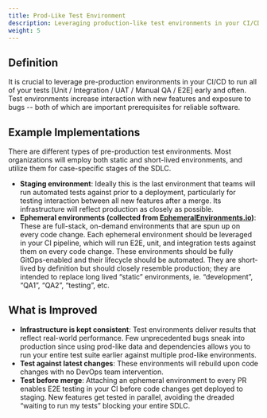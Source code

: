 ```yaml
---
title: Prod-Like Test Environment
description: Leveraging production-like test environments in your CI/CD pipeline enables reliable testing.
weight: 5
---
```

## Definition
It is crucial to leverage pre-production environments in your CI/CD to run all of your tests [Unit / Integration / UAT / Manual QA / E2E] early and often. Test environments increase interaction with new features and exposure to bugs -- both of which are important prerequisites for reliable software.

## Example Implementations
There are different types of pre-production test environments. Most organizations will employ both static and short-lived environments, and utilize them for case-specific stages of the SDLC.
- **Staging environment**: Ideally this is the last environment that teams will run automated tests against prior to a deployment, particularly for testing interaction between all new features after a merge. Its infrastructure will reflect production as closely as possible.
- **Ephemeral environments (collected from [EphemeralEnvironments.io](https://ephemeralenvironments.io))**: These are full-stack, on-demand environments that are spun up on every code change. Each ephemeral environment should be leveraged in your CI pipeline, which will run E2E, unit, and integration tests against them on every code change. These environments should be fully GitOps-enabled and their lifecycle should be automated. They are short-lived by definition but should closely resemble production; they are intended to replace long lived “static” environments, ie. “development”, “QA1”, “QA2”, “testing”, etc.

## What is Improved
- **Infrastructure is kept consistent**: Test environments deliver results that reflect real-world performance. Few unprecedented bugs sneak into production since using prod-like data and dependencies allows you to run your entire test suite earlier against multiple prod-like environments.
- **Test against latest changes**: These environments will rebuild upon code changes with no DevOps team intervention.
- **Test before merge**: Attaching an ephemeral environment to every PR enables E2E testing in your CI before code changes get deployed to staging. New features get tested in parallel, avoiding the dreaded “waiting to run my tests” blocking your entire SDLC.